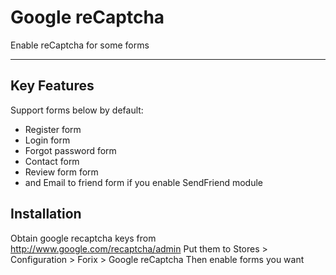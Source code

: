 # Google reCaptcha

Enable reCaptcha for some forms

---

## Key Features

Support forms below by default:

* Register form
* Login form
* Forgot password form
* Contact form
* Review form form
* and Email to friend form if you enable SendFriend module


## Installation

Obtain google recaptcha keys from http://www.google.com/recaptcha/admin
Put them to Stores > Configuration > Forix > Google reCaptcha
Then enable forms you want